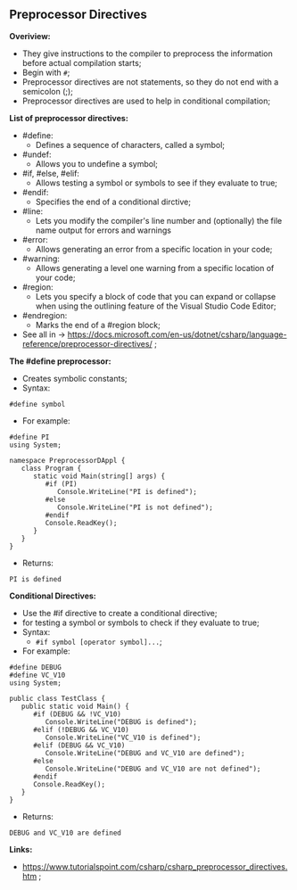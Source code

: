 ## Preprocessor Directives

**Overiview:**

- They give instructions to the compiler to preprocess the information before actual compilation starts;
- Begin with `#`;
- Preprocessor directives are not statements, so they do not end with a semicolon (;);
- Preprocessor directives are used to help in conditional compilation;

**List of preprocessor directives:**

- #define:
  - Defines a sequence of characters, called a symbol;
- #undef:
  - Allows you to undefine a symbol;
- #if, #else, #elif:
  - Allows testing a symbol or symbols to see if they evaluate to true;
- #endif:
  - Specifies the end of a conditional dirctive;
- #line:
  - Lets you modify the compiler's line number and (optionally) the file name output for errors and warnings
- #error:
  - Allows generating an error from a specific location in your code;
- #warning:
  - Allows generating a level one warning from a specific location of your code;
- #region:
  - Lets you specify a block of code that you can expand or collapse when using the outlining feature of the Visual Studio Code Editor;
- #endregion:
  - Marks the end of a #region block;
- See all in -> https://docs.microsoft.com/en-us/dotnet/csharp/language-reference/preprocessor-directives/ ;

**The #define preprocessor:**

- Creates symbolic constants;
- Syntax:

```
#define symbol
```

- For example:

```
#define PI
using System;

namespace PreprocessorDAppl {
   class Program {
      static void Main(string[] args) {
         #if (PI)
            Console.WriteLine("PI is defined");
         #else
            Console.WriteLine("PI is not defined");
         #endif
         Console.ReadKey();
      }
   }
}
```

- Returns:

```
PI is defined
```

**Conditional Directives:**

- Use the #if directive to create a conditional directive;
- for testing a symbol or symbols to check if they evaluate to true;
- Syntax:
  - `#if symbol [operator symbol]...`;
- For example:

```
#define DEBUG
#define VC_V10
using System;

public class TestClass {
   public static void Main() {
      #if (DEBUG && !VC_V10)
         Console.WriteLine("DEBUG is defined");
      #elif (!DEBUG && VC_V10)
         Console.WriteLine("VC_V10 is defined");
      #elif (DEBUG && VC_V10)
         Console.WriteLine("DEBUG and VC_V10 are defined");
      #else
         Console.WriteLine("DEBUG and VC_V10 are not defined");
      #endif
      Console.ReadKey();
   }
}
```

- Returns:

```
DEBUG and VC_V10 are defined
```

**Links:**

- https://www.tutorialspoint.com/csharp/csharp_preprocessor_directives.htm ;

